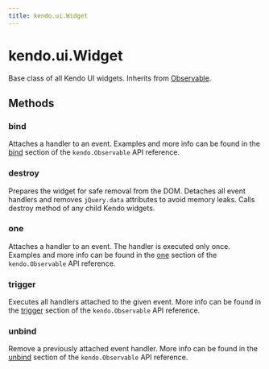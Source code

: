 ```yaml
---
title: kendo.ui.Widget
---
```


# kendo.ui.Widget

Base class of all Kendo UI widgets. Inherits from [Observable](/api/framework/observable).

## Methods

### bind

Attaches a handler to an event. Examples and more info can be found in the [bind](/api/framework/observable#bind) section of the `kendo.Observable` API reference.

### destroy

Prepares the widget for safe removal from the DOM. Detaches all event handlers and removes `jQuery.data` attributes to avoid memory leaks. Calls destroy method of any child Kendo widgets.

### one

Attaches a handler to an event. The handler is executed only once. Examples and more info can be found in the [one](/api/framework/observable#one) section of the
`kendo.Observable` API reference.

### trigger

Executes all handlers attached to the given event. More info can be found in the [trigger](/api/framework/observable#trigger) section of the
`kendo.Observable` API reference.

### unbind

Remove a previously attached event handler. More info can be found in the [unbind](/api/framework/observable#unbind) section of the
`kendo.Observable` API reference.

